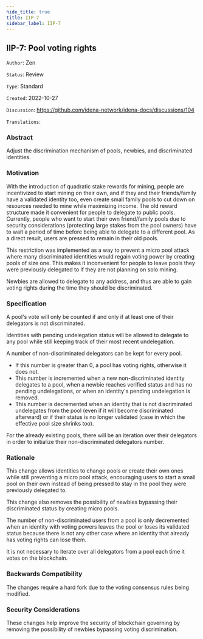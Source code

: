 ```yaml
---
hide_title: true
title: IIP-7
sidebar_label: IIP-7
---
```


## IIP-7: Pool voting rights

`Author`: Zen

`Status`: Review

`Type`: Standard

`Created`: 2022-10-27

`Discussion`: https://github.com/idena-network/idena-docs/discussions/104

`Translations`: 

### Abstract

Adjust the discrimination mechanism of pools, newbies, and discriminated identities.

### Motivation

With the introduction of quadratic stake rewards for mining, people are incentivized to start mining on their own, and if they and their friends/family have a validated identity too, even create small family pools to cut down on resources needed to mine while maximizing income.
The old reward structure made it convenient for people to delegate to public pools. Currently, people who want to start their own friend/family pools due to security considerations (protecting large stakes from the pool owners) have to wait a period of time before being able to delegate to a different pool. As a direct result, users are pressed to remain in their old pools.

This restriction was implemented as a way to prevent a micro pool attack where many discriminated identities would regain voting power by creating pools of size one.
This makes it inconvenient for people to leave pools they were previously delegated to if they are not planning on solo mining.

Newbies are allowed to delegate to any address, and thus are able to gain voting rights during the time they should be discriminated.

### Specification

A pool's vote will only be counted if and only if at least one of their delegators is not discriminated.

Identities with pending undelegation status will be allowed to delegate to any pool while still keeping track of their most recent undelegation.

A number of non-discriminated delegators can be kept for every pool.
- If this number is greater than 0, a pool has voting rights, otherwise it does not.  
- This number is incremented when a new non-discriminated identity delegates to a pool, when a newbie reaches verified status and has no pending undelegations, or when an identity's pending undelegation is removed.
- This number is decremented when an identity that is not discriminated undelegates from the pool (even if it will become discriminated afterward) or if their status is no longer validated (case in which the effective pool size shrinks too).

For the already existing pools, there will be an iteration over their delegators in order to initialize their non-discriminated delegators number.

### Rationale

This change allows identities to change pools or create their own ones while still preventing a micro pool attack, encouraging users to start a small pool on their own instead of being pressed to stay in the pool they were previously delegated to.

This change also removes the possibility of newbies bypassing their discriminated status by creating micro pools.

The number of non-discriminated users from a pool is only decremented when an identity with voting powers leaves the pool or loses its validated status because there is not any other case where an identity that already has voting rights can lose them.

It is not necessary to iterate over all delegators from a pool each time it votes on the blockchain.

### Backwards Compatibility

The changes require a hard fork due to the voting consensus rules being modified.

### Security Considerations

These changes help improve the security of blockchain governing by removing the possibility of newbies bypassing voting discrimination.

